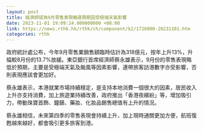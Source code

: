 ```yaml
---
layout: post
title: 經濟師認為9月零售表現略遜預期因受極端天氣影響
date: 2023-11-01 19:09:24.000000000 +08:00
link: https://news.rthk.hk/rthk/ch/component/k2/1726000-20231101.htm
categories: rthk
---
```


政府統計處公布，今年9月零售業銷售額臨時估計為318億元，按年上升13%，升幅較8月份的13.7%放緩。東亞銀行首席經濟師蔡永雄表示，9月份的零售表現略低於預期，主要是受極端天氣及颱風等因素影響，連帶旅客訪港數字亦受影響，否則表現應該會更加好。

蔡永雄表示，本港就業市場持續穩定，是支持本地消費一個很大的因素，居民收入上升亦支持消費，加上旅遊業持續改善，政府推出「香港夜繽紛」等，增加吸引力，帶動珠寶首飾、鐘錶、藥妝、化妝品銷售總值有上升的情況。

蔡永雄相信，未來第四季的零售表現會持續上升，加上現時通關更加方便，航班復甦越來越好，都會吸引更多旅客到港。
